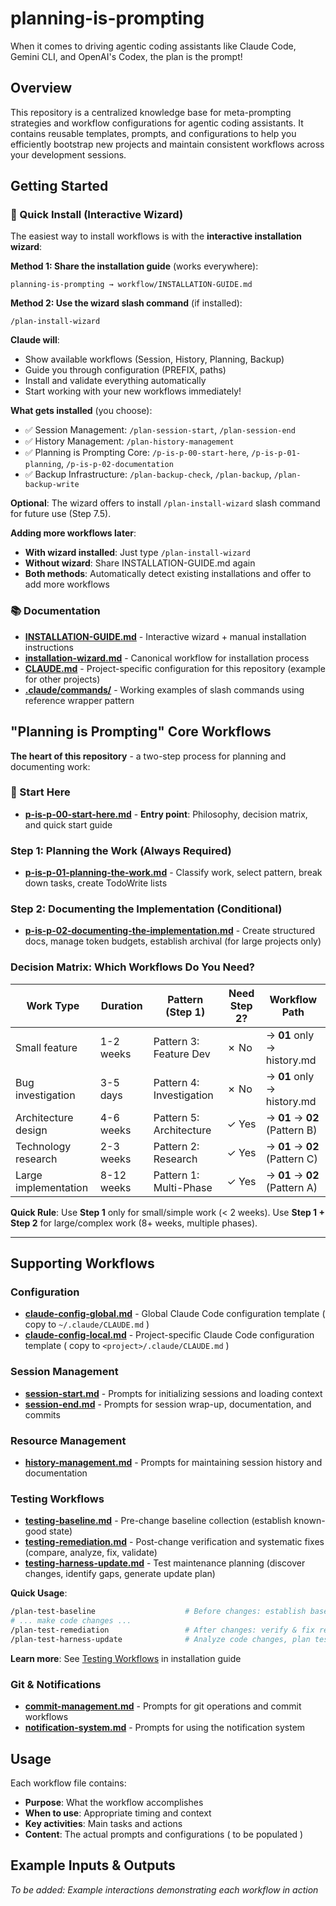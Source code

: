 # planning-is-prompting
When it comes to driving agentic coding assistants like Claude Code, Gemini CLI, and OpenAI's Codex, the plan is the prompt!

## Overview

This repository is a centralized knowledge base for meta-prompting strategies and workflow configurations for agentic coding assistants. It contains reusable templates, prompts, and configurations to help you efficiently bootstrap new projects and maintain consistent workflows across your development sessions.

## Getting Started

### 🚀 Quick Install (Interactive Wizard)

The easiest way to install workflows is with the **interactive installation wizard**:

**Method 1: Share the installation guide** (works everywhere):
   ```
   planning-is-prompting → workflow/INSTALLATION-GUIDE.md
   ```

**Method 2: Use the wizard slash command** (if installed):
   ```
   /plan-install-wizard
   ```

**Claude will**:
- Show available workflows (Session, History, Planning, Backup)
- Guide you through configuration (PREFIX, paths)
- Install and validate everything automatically
- Start working with your new workflows immediately!

**What gets installed** (you choose):
- ✅ Session Management: `/plan-session-start`, `/plan-session-end`
- ✅ History Management: `/plan-history-management`
- ✅ Planning is Prompting Core: `/p-is-p-00-start-here`, `/p-is-p-01-planning`, `/p-is-p-02-documentation`
- ✅ Backup Infrastructure: `/plan-backup-check`, `/plan-backup`, `/plan-backup-write`

**Optional**: The wizard offers to install `/plan-install-wizard` slash command for future use (Step 7.5).

**Adding more workflows later**:
- **With wizard installed**: Just type `/plan-install-wizard`
- **Without wizard**: Share INSTALLATION-GUIDE.md again
- **Both methods**: Automatically detect existing installations and offer to add more workflows

### 📚 Documentation

- **[INSTALLATION-GUIDE.md](workflow/INSTALLATION-GUIDE.md)** - Interactive wizard + manual installation instructions
- **[installation-wizard.md](workflow/installation-wizard.md)** - Canonical workflow for installation process
- **[CLAUDE.md](CLAUDE.md)** - Project-specific configuration for this repository (example for other projects)
- **[.claude/commands/](.claude/commands/)** - Working examples of slash commands using reference wrapper pattern

## "Planning is Prompting" Core Workflows

**The heart of this repository** - a two-step process for planning and documenting work:

### 🎯 Start Here
- [**p-is-p-00-start-here.md**](workflow/p-is-p-00-start-here.md) - **Entry point**: Philosophy, decision matrix, and quick start guide

### Step 1: Planning the Work (Always Required)
- [**p-is-p-01-planning-the-work.md**](workflow/p-is-p-01-planning-the-work.md) - Classify work, select pattern, break down tasks, create TodoWrite lists

### Step 2: Documenting the Implementation (Conditional)
- [**p-is-p-02-documenting-the-implementation.md**](workflow/p-is-p-02-documenting-the-implementation.md) - Create structured docs, manage token budgets, establish archival (for large projects only)

### Decision Matrix: Which Workflows Do You Need?

| Work Type | Duration | Pattern (Step 1) | Need Step 2? | Workflow Path |
|-----------|----------|------------------|--------------|---------------|
| Small feature | 1-2 weeks | Pattern 3: Feature Dev | ✗ No | → **01** only → history.md |
| Bug investigation | 3-5 days | Pattern 4: Investigation | ✗ No | → **01** only → history.md |
| Architecture design | 4-6 weeks | Pattern 5: Architecture | ✓ Yes | → **01** → **02** (Pattern B) |
| Technology research | 2-3 weeks | Pattern 2: Research | ✓ Yes | → **01** → **02** (Pattern C) |
| Large implementation | 8-12 weeks | Pattern 1: Multi-Phase | ✓ Yes | → **01** → **02** (Pattern A) |

**Quick Rule**: Use **Step 1** only for small/simple work (< 2 weeks). Use **Step 1 + Step 2** for large/complex work (8+ weeks, multiple phases).

---

## Supporting Workflows

### Configuration
- [**claude-config-global.md**](workflow/claude-config-global.md) - Global Claude Code configuration template ( copy to `~/.claude/CLAUDE.md` )
- [**claude-config-local.md**](workflow/claude-config-local.md) - Project-specific Claude Code configuration template ( copy to `<project>/.claude/CLAUDE.md` )

### Session Management
- [**session-start.md**](workflow/session-start.md) - Prompts for initializing sessions and loading context
- [**session-end.md**](workflow/session-end.md) - Prompts for session wrap-up, documentation, and commits

### Resource Management
- [**history-management.md**](workflow/history-management.md) - Prompts for maintaining session history and documentation

### Testing Workflows
- [**testing-baseline.md**](workflow/testing-baseline.md) - Pre-change baseline collection (establish known-good state)
- [**testing-remediation.md**](workflow/testing-remediation.md) - Post-change verification and systematic fixes (compare, analyze, fix, validate)
- [**testing-harness-update.md**](workflow/testing-harness-update.md) - Test maintenance planning (discover changes, identify gaps, generate update plan)

**Quick Usage**:
```bash
/plan-test-baseline                    # Before changes: establish baseline
# ... make code changes ...
/plan-test-remediation                 # After changes: verify & fix regressions
/plan-test-harness-update              # Analyze code changes, plan test updates
```

**Learn more**: See [Testing Workflows](workflow/INSTALLATION-GUIDE.md#testing-workflows) in installation guide

### Git & Notifications
- [**commit-management.md**](workflow/commit-management.md) - Prompts for git operations and commit workflows
- [**notification-system.md**](workflow/notification-system.md) - Prompts for using the notification system

## Usage

Each workflow file contains:
- **Purpose**: What the workflow accomplishes
- **When to use**: Appropriate timing and context
- **Key activities**: Main tasks and actions
- **Content**: The actual prompts and configurations ( to be populated )

## Example Inputs & Outputs

_To be added: Example interactions demonstrating each workflow in action_
